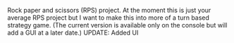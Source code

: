 Rock paper and scissors (RPS) project. 
At the moment this is just your average RPS project but I want to make this into more of a turn based strategy game.
(The current version is available only on the console but will add a GUI at a later date.)
UPDATE: Added UI
